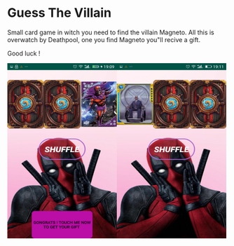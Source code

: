 # Guess The Villain


Small card game in witch you need to find the villain Magneto. All this is overwatch by Deathpool, one you find Magneto you"ll recive a gift.

Good luck !

<img src="https://github.com/Sorin006/Guess-The-Villain/blob/master/3.png" height="400" width="250"><img src="https://github.com/Sorin006/Guess-The-Villain/blob/master/2.png" height="400" width="250">




